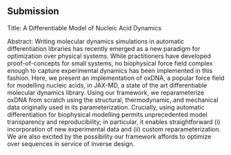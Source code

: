 ## Submission

Title: A Differentiable Model of Nucleic Acid Dynamics

Abstract: Writing molecular dynamics simulations in automatic differentiation libraries has recently emerged as a new paradigm for optimization over physical systems. While practitioners have developed proof-of-concepts for small systems, no biophysical force field complex enough to capture experimental dynamics has been implemented in this fashion. Here, we present an implementation of oxDNA, a popular force field for modelling nucleic acids, in JAX-MD, a state of the art differentiable molecular dynamics library. Using our framework, we reparameterize oxDNA from scratch using the structural, thermodynamic, and mechanical data originally used in its parameterization. Crucially, using automatic differentiation for biophysical modelling permits unprecedented model transparency and reproducibility; in particular, it enables straightforward (i) incorporation of new experimental data and (ii) custom reparameterization. We are also excited by the possibility our framework affords to optimize over sequences in service of inverse design.

